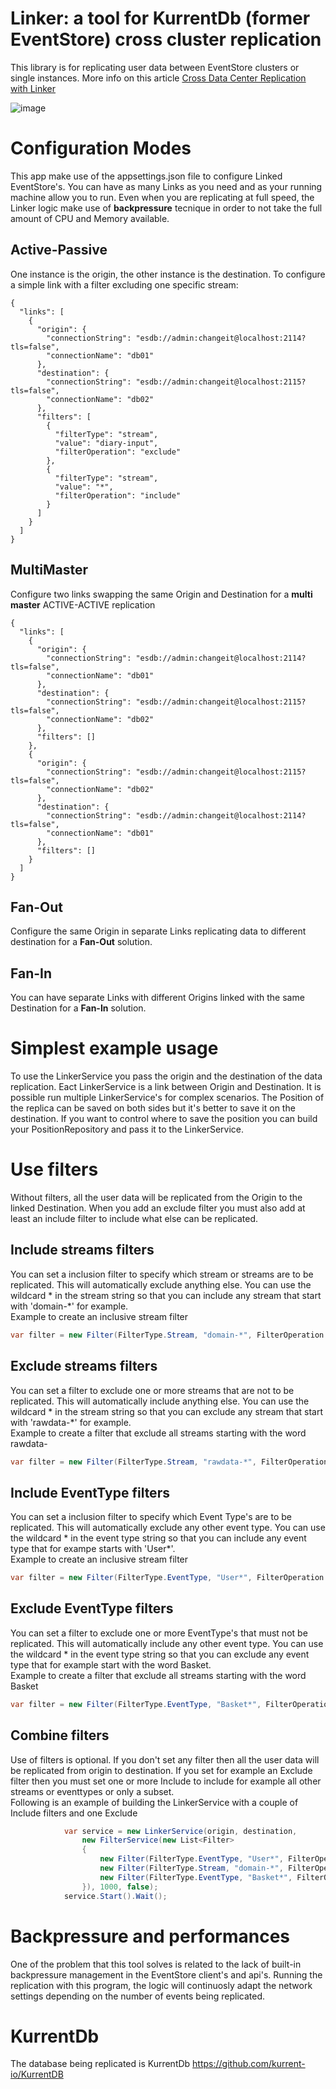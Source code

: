 # Linker: a tool for KurrentDb (former EventStore) cross cluster replication
This library is for replicating user data between EventStore clusters or single instances. More info on this article [Cross Data Center Replication with Linker](http://www.dinuzzo.co.uk/2019/11/17/cross-data-center-replication-with-linker/)

![image](https://github.com/user-attachments/assets/387137d2-a65e-4a19-a96f-e3ab57c58543)

# Configuration Modes
This app make use of the appsettings.json file to configure Linked EventStore's. You can have as many Links as you need and as your running machine allow you to run. Even when you are replicating at full speed, the Linker logic make use of **backpressure** tecnique in order to not take the full amount of CPU and Memory available.  

## Active-Passive
One instance is the origin, the other instance is the destination. To configure a simple link with a filter excluding one specific stream:
```
{
  "links": [
    {
      "origin": {
        "connectionString": "esdb://admin:changeit@localhost:2114?tls=false",
        "connectionName": "db01"
      },
      "destination": {
        "connectionString": "esdb://admin:changeit@localhost:2115?tls=false",
        "connectionName": "db02"
      },
      "filters": [
        {
          "filterType": "stream",
          "value": "diary-input",
          "filterOperation": "exclude"
        },
        {
          "filterType": "stream",
          "value": "*",
          "filterOperation": "include"
        }
      ]
    }
  ]
}
```

## MultiMaster  
Configure two links swapping the same Origin and Destination for a **multi master** ACTIVE-ACTIVE replication  
```
{
  "links": [
    {
      "origin": {
        "connectionString": "esdb://admin:changeit@localhost:2114?tls=false",
        "connectionName": "db01"
      },
      "destination": {
        "connectionString": "esdb://admin:changeit@localhost:2115?tls=false",
        "connectionName": "db02"
      },
      "filters": []
    },
    {
      "origin": {
        "connectionString": "esdb://admin:changeit@localhost:2115?tls=false",
        "connectionName": "db02"
      },
      "destination": {
        "connectionString": "esdb://admin:changeit@localhost:2114?tls=false",
        "connectionName": "db01"
      },
      "filters": []
    }
  ]
}
```

## Fan-Out
Configure the same Origin in separate Links replicating data to different destination for a **Fan-Out** solution.  

## Fan-In
You can have separate Links with different Origins linked with the same Destination for a **Fan-In** solution. 

# Simplest example usage
To use the LinkerService you pass the origin and the destination of the data replication. Eact LinkerService is a link between Origin and Destination. It is possible run multiple LinkerService's for complex scenarios. The Position of the replica can be saved on both sides but it's better to save it on the destination. If you want to control where to save the position you can build your PositionRepository and pass it to the LinkerService.
  
# Use filters 
Without filters, all the user data will be replicated from the Origin to the linked Destination. When you add an exclude filter you must also add at least an include filter to include what else can be replicated.

## Include streams filters
You can set a inclusion filter to specify which stream or streams are to be replicated. This will automatically exclude anything else. You can use the wildcard * in the stream string so that you can include any stream that start with 'domain-*' for example.  
Example to create an inclusive stream filter  
```c#
var filter = new Filter(FilterType.Stream, "domain-*", FilterOperation.Include);
```
## Exclude streams filters 
You can set a filter to exclude one or more streams that are not to be replicated. This will automatically include anything else. You can use the wildcard * in the stream string so that you can exclude any stream that start with 'rawdata-*' for example.  
Example to create a filter that exclude all streams starting with the word rawdata- 
```c#
var filter = new Filter(FilterType.Stream, "rawdata-*", FilterOperation.Exclude);
```
## Include EventType filters  
You can set a inclusion filter to specify which Event Type's are to be replicated. This will automatically exclude any other event type. You can use the wildcard * in the event type string so that you can include any event type that for exampe starts with 'User*'.  
Example to create an inclusive stream filter  
```c#
var filter = new Filter(FilterType.EventType, "User*", FilterOperation.Include);
```
## Exclude EventType filters 
You can set a filter to exclude one or more EventType's that must not be replicated. This will automatically include any other event type. You can use the wildcard * in the event type string so that you can exclude any event type that for example start with the word Basket.  
Example to create a filter that exclude all streams starting with the word Basket 
```c#
var filter = new Filter(FilterType.EventType, "Basket*", FilterOperation.Exclude);
```
## Combine filters
Use of filters is optional. If you don't set any filter then all the user data will be replicated from origin to destination. If you set for example an Exclude filter then you must set one or more Include to include for example all other streams or eventtypes or only a subset.  
Following is an example of building the LinkerService with a couple of Include filters and one Exclude
```c#
            var service = new LinkerService(origin, destination, 
                new FilterService(new List<Filter>
                {
                    new Filter(FilterType.EventType, "User*", FilterOperation.Include),
                    new Filter(FilterType.Stream, "domain-*", FilterOperation.Include),
                    new Filter(FilterType.EventType, "Basket*", FilterOperation.Exclude)
                }), 1000, false);
            service.Start().Wait();
```
# Backpressure and performances 
One of the problem that this tool solves is related to the lack of built-in backpressure management in the EventStore client's and api's. Running the replication with this program, the logic will continuosly adapt the network settings depending on the number of events being replicated.

# KurrentDb
The database being replicated is KurrentDb https://github.com/kurrent-io/KurrentDB 
